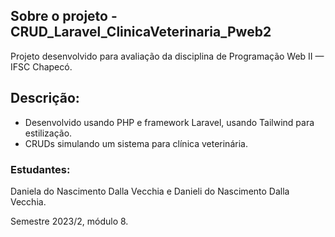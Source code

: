 
## Sobre o projeto - CRUD_Laravel_ClinicaVeterinaria_Pweb2
Projeto desenvolvido para avaliação da disciplina de Programação Web II — IFSC Chapecó. 

## Descrição: 
- Desenvolvido usando PHP e framework Laravel, usando Tailwind para estilização.
- CRUDs simulando um sistema para clínica veterinária.  

### Estudantes:   
Daniela do Nascimento Dalla Vecchia e Danieli do Nascimento Dalla Vecchia. 

Semestre 2023/2, módulo 8.
